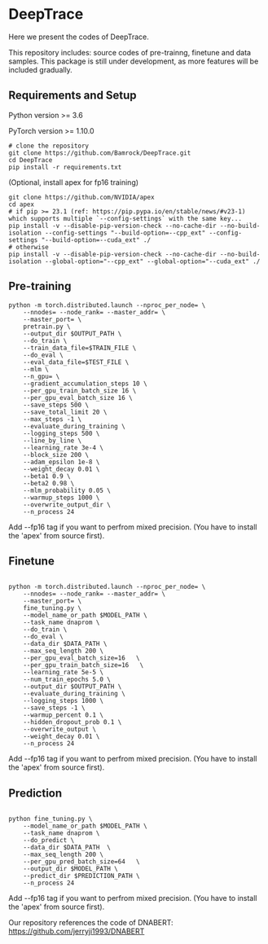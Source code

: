 # DeepTrace
Here we present the codes of DeepTrace.

This repository includes: source codes of pre-trainng, finetune and data samples. This package is still under development, as more features will be included gradually.

## Requirements and Setup
Python version >= 3.6

PyTorch version >= 1.10.0
```
# clone the repository
git clone https://github.com/Bamrock/DeepTrace.git
cd DeepTrace
pip install -r requirements.txt
```

(Optional, install apex for fp16 training)

```
git clone https://github.com/NVIDIA/apex
cd apex
# if pip >= 23.1 (ref: https://pip.pypa.io/en/stable/news/#v23-1) which supports multiple `--config-settings` with the same key... 
pip install -v --disable-pip-version-check --no-cache-dir --no-build-isolation --config-settings "--build-option=--cpp_ext" --config-settings "--build-option=--cuda_ext" ./
# otherwise
pip install -v --disable-pip-version-check --no-cache-dir --no-build-isolation --global-option="--cpp_ext" --global-option="--cuda_ext" ./
```


## Pre-training

```
python -m torch.distributed.launch --nproc_per_node= \
    --nnodes= --node_rank= --master_addr= \
    --master_port= \
    pretrain.py \
    --output_dir $OUTPUT_PATH \
    --do_train \
    --train_data_file=$TRAIN_FILE \
    --do_eval \
    --eval_data_file=$TEST_FILE \
    --mlm \
    --n_gpu= \
    --gradient_accumulation_steps 10 \
    --per_gpu_train_batch_size 16 \
    --per_gpu_eval_batch_size 16 \
    --save_steps 500 \
    --save_total_limit 20 \
    --max_steps -1 \
    --evaluate_during_training \
    --logging_steps 500 \
    --line_by_line \
    --learning_rate 3e-4 \
    --block_size 200 \
    --adam_epsilon 1e-8 \
    --weight_decay 0.01 \
    --beta1 0.9 \
    --beta2 0.98 \
    --mlm_probability 0.05 \
    --warmup_steps 1000 \
    --overwrite_output_dir \
    --n_process 24
```

Add --fp16 tag if you want to perfrom mixed precision. (You have to install the 'apex' from source first).


## Finetune 

```

python -m torch.distributed.launch --nproc_per_node= \
    --nnodes= --node_rank= --master_addr= \
    --master_port= \
    fine_tuning.py \
    --model_name_or_path $MODEL_PATH \
    --task_name dnaprom \
    --do_train \
    --do_eval \
    --data_dir $DATA_PATH \
    --max_seq_length 200 \
    --per_gpu_eval_batch_size=16   \
    --per_gpu_train_batch_size=16   \
    --learning_rate 5e-5 \
    --num_train_epochs 5.0 \
    --output_dir $OUTPUT_PATH \
    --evaluate_during_training \
    --logging_steps 1000 \
    --save_steps -1 \
    --warmup_percent 0.1 \
    --hidden_dropout_prob 0.1 \
    --overwrite_output \
    --weight_decay 0.01 \
    --n_process 24
```

Add --fp16 tag if you want to perfrom mixed precision. (You have to install the 'apex' from source first).


## Prediction

```

python fine_tuning.py \
    --model_name_or_path $MODEL_PATH \
    --task_name dnaprom \
    --do_predict \
    --data_dir $DATA_PATH  \
    --max_seq_length 200 \
    --per_gpu_pred_batch_size=64   \
    --output_dir $MODEL_PATH \
    --predict_dir $PREDICTION_PATH \
    --n_process 24
```
Add --fp16 tag if you want to perfrom mixed precision. (You have to install the 'apex' from source first).

Our repository references the code of DNABERT: https://github.com/jerryji1993/DNABERT

